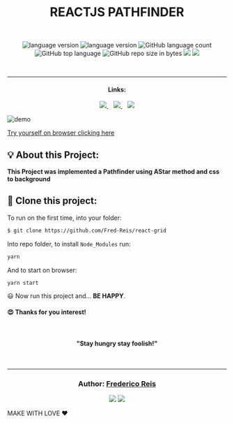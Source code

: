 <h1 align="center">REACTJS PATHFINDER</h1>
 <br/>
<p align="center">

  <img alt="language version" src="https://img.shields.io/badge/Node-v_12.13.1-339933?logo=node.js">

  <img alt="language version" src="https://img.shields.io/badge/Yarn-v_1.22.4-2C8EBB?logo=Yarn">

  <img alt="GitHub language count" src="https://img.shields.io/github/languages/count/Fred-Reis/react-grid">

  <img alt="GitHub top language" src="https://img.shields.io/github/languages/top/Fred-Reis/react-grid">

  <img alt="GitHub repo size in bytes" src="https://img.shields.io/github/repo-size/Fred-Reis/react-grid">

  <a href="https://www.codacy.com/manual/Fred-Reis/react-grid?utm_source=github.com&amp;utm_medium=referral&amp;utm_content=Fred-Reis/react-grid&amp;utm_campaign=Badge_Grade">
    <img src="https://api.codacy.com/project/badge/Grade/94bce9c6787b461990d639d11336a93b"/></a>
  
  <a href="https://app.netlify.com/sites/practical-einstein-ea85db/deploys">
    <img src="https://api.netlify.com/api/v1/badges/bc1c2ffc-7ebd-4299-ae0e-609eb1629894/deploy-status"/></a>
</p>

<br/>
<hr/>

<h4 align="center">Links:</h4>

<p align="center">

  <a href="#-about-this-project">
    <img src="https://img.shields.io/badge/About_Project-a5a5a5"/>
  </a>&nbsp;&nbsp;
  <a href="#-clone-this-project">
    <img src="https://img.shields.io/badge/Clone_this_project-a5a5a5"/>
  </a>&nbsp;&nbsp;
  <a href="#author-frederico-reis">
    <img src="https://img.shields.io/badge/Author-a5a5a5"/>
  </a>

</p>

![demo](src/assets/readme/demo.gif)

[Try yourself on browser clicking here](https://practical-einstein-ea85db.netlify.app/)

## 💡 About this Project:

**This Project was implemented a Pathfinder using AStar method and css to background**

## 🏁 Clone this project:

To run on the first time,
into your folder:

```bash
$ git clone https://github.com/Fred-Reis/react-grid
```

Into repo folder, to install `Node_Modules` run:

```bash
yarn
```

And to start on browser:

```bash
yarn start
```

😃 Now run this project and...
**BE HAPPY**.

<h4>
  😍 Thanks for you interest!
</h4>

<br/>

<h4 align="center">
  "Stay hungry stay foolish!"
</h4>

<br/>

---

<h3 align="center">
Author: <a alt="Fred-Reis" href="https://github.com/Fred-Reis">Frederico Reis</a>
</h3>

<p align="center">

  <a alt="Frederico Reis" href="https://www.linkedin.com/in/frederico-reis-dev/">
    <img src="https://img.shields.io/badge/LinkedIn-Frederico_Reis-0077B5?logo=linkedin"/></a>
  <a alt="Frederico Reis" href="https://github.com/Fred-Reis ">
  <img src="https://img.shields.io/badge/Fred_Reis-GitHub-000?logo=github"/></a>

</p>

MAKE WITH LOVE ❤️
